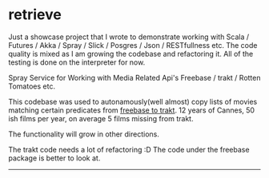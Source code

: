 retrieve
========

Just a showcase project that I wrote to demonstrate working with Scala / Futures / Akka / Spray / Slick / Posgres / Json / RESTfullness etc. The code quality is mixed as I am growing the codebase and refactoring it. All of the testing is done on the interpreter for now.

Spray Service for Working with Media Related Api's Freebase / trakt / Rotten Tomatoes etc. 

This codebase was used to autonamously(well almost) copy lists of movies matching certain predicates from [freebase to trakt](http://trakt.tv/user/hsyed/lists). 12 years of Cannes, 50 ish films per year, on average 5 films missing from trakt. 

The functionality will grow in other directions. 

The trakt code needs a lot of refactoring :D The code under the freebase package is better to look at.

----
